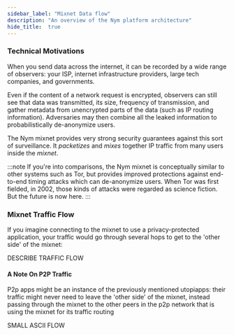 ```yaml
---
sidebar_label: "Mixnet Data flow"
description: "An overview of the Nym platform architecture"
hide_title:  true
---
```


### Technical Motivations 

When you send data across the internet, it can be recorded by a wide range of observers: your ISP, internet infrastructure providers, large tech companies, and governments.

Even if the content of a network request is encrypted, observers can still see that data was transmitted, its size, frequency of transmission, and gather metadata from unencrypted parts of the data (such as IP routing information). Adversaries may then combine all the leaked information to probabilistically de-anonymize users.

The Nym mixnet provides very strong security guarantees against this sort of surveillance. It _packetizes_ and _mixes_ together IP traffic from many users inside the _mixnet_. 

:::note
If you're into comparisons, the Nym mixnet is conceptually similar to other systems such as Tor, but provides improved protections against end-to-end timing attacks which can de-anonymize users. When Tor was first fielded, in 2002, those kinds of attacks were regarded as science fiction. But the future is now here.
:::

### Mixnet Traffic Flow

If you imagine connecting to the mixnet to use a privacy-protected application, your traffic would go through several hops to get to the 'other side' of the mixnet: 

DESCRIBE TRAFFIC FLOW 

#### A Note On P2P Traffic

P2p apps might be an instance of the previously mentioned utopiapps: their traffic might never need to leave the 'other side' of the mixnet, instead passing through the mixnet to the other peers in the p2p network that is using the mixnet for its traffic routing 

SMALL ASCII FLOW 